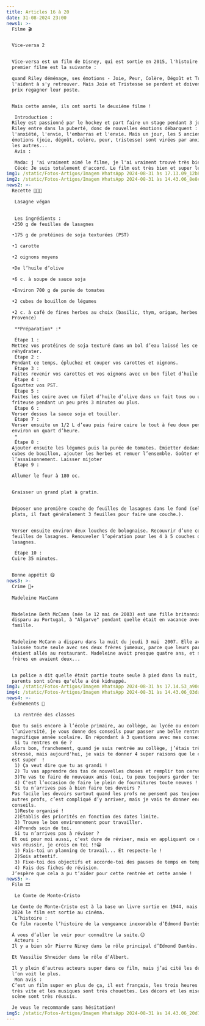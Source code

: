 ```yaml
---
title: Articles 16 à 20
date: 31-08-2024 23:00
news1: >-
  Filme 🎬 


  Vice-versa 2 


  Vice-versa est un film de Disney, qui est sortie en 2015, l'histoire du
  premier filme est la suivante : 

  quand Riley déménage, ses émotions - Joie, Peur, Colère, Dégoût et Tristesse -
  l'aident à s'y retrouver. Mais Joie et Tristesse se perdent et doivent à tout
  prix regagner leur poste.


  Mais cette année, ils ont sorti le deuxième filme !

   Introduction : 
  Riley est passionné par le hockey et part faire un stage pendant 3 jours, mais
  Riley entre dans la puberté, donc de nouvelles émotions débarquent :
  l'anxiété, l'envie, l'embarras et l'envie. Mais un jour, les 5 anciennes
  émotions (joie, dégoût, colère, peur, tristesse) sont virées par anxiété est
  les autres... 
   Avis :

   Mada: j 'ai vraiment aimé le filme, je l'ai vraiment trouvé très bien parce qu'il a bien représenté la puberté de Riley...
   Cécé: Je suis totalement d'accord. Le film est très bien et super léger, je l'ai préféré au premier. Je vous le conseille vraiment si vous avez envie de rire, de pleurer et de comprendre plein de choses.
img1: /static/Fotos-Artigos/Imagem WhatsApp 2024-08-31 às 17.13.09_12b81c5f.jpg
img2: /static/Fotos-Artigos/Imagem WhatsApp 2024-08-31 às 14.43.06_8e8c9f5b.jpg
news2: >-
  Recette 👩🏼‍🍳 

   Lasagne végan 

   
   Les ingrédients : 
  •250 g de feuilles de lasagnes

  •175 g de protéines de soja texturées (PST)

  •1 carotte

  •2 oignons moyens

  •De l’huile d’olive

  •6 c. à soupe de sauce soja

  •Environ 700 g de purée de tomates

  •2 cubes de bouillon de légumes

  •2 c. à café de fines herbes au choix (basilic, thym, origan, herbes de
  Provence)

   **Préparation* :* 

   Étape 1 : 
  Mettez vos protéines de soja texturé dans un bol d’eau laissé les ce
  réhydrater. 
   Étape 2 : 
  Pendant ce temps, épluchez et couper vos carottes et oignons.
   Étape 3 : 
  Faites revenir vos carottes et vos oignons avec un bon filet d’huile d’olive.
   Étape 4 : 
  Égouttez vos PST.
   Étape 5 : 
  Faites les cuire avec un filet d’huile d’olive dans un fait tous ou une
  friteuse pendant un peu près 3 minutes ou plus.
   Étape 6 : 
  Verser dessus la sauce soja et touiller. 
   Étape 7 : 
  Verser ensuite un 1/2 L d’eau puis faire cuire le tout à feu doux pendant
  environ un quart d’heure.
   *
   Étape 8 : 
  Ajouter ensuite les légumes puis la purée de tomates. Émietter dedans les deux
  cubes de bouillon, ajouter les herbes et remuer l’ensemble. Goûter et corriger
  l’assaisonnement. Laisser mijoter
   Étape 9 : 

  Allumer le four à 180 oc.


  Graisser un grand plat à gratin.


  Déposer une première couche de feuilles de lasagnes dans le fond (selon les
  plats, il faut généralement 3 feuilles pour faire une couche.).


  Verser ensuite environ deux louches de bolognaise. Recouvrir d’une couche de
  feuilles de lasagnes. Renouveler l’opération pour les 4 à 5 couches de
  lasagnes. 

   Étape 10 : 
  Cuire 35 minutes. 


  Bonne appétit 😋
news3: >-
  Crime 🧑‍✈ 
   
  Madeleine MacCann 


  Madeleine Beth McCann (née le 12 mai de 2003) est une fille britannique qui a
  disparu au Portugal, à "Algarve" pendant quelle était en vacance avec sa
  famille.


  Madeleine McCann a disparu dans la nuit du jeudi 3 mai  2007. Elle avait été
  laissée toute seule avec ses deux frères jumeaux, parce que leurs parents
  étaient allés au restaurant. Madeleine avait presque quatre ans, et ses deux
  frères en avaient deux...


  La police a dit quelle était partie toute seule à pied dans la nuit, mais ses
  parents sont sûres qu'elle a été kidnappé.
img3: /static/Fotos-Artigos/Imagem WhatsApp 2024-08-31 às 17.14.53_a90db9e4.jpg
img4: /static/Fotos-Artigos/Imagem WhatsApp 2024-08-31 às 14.43.06_03da6e77.jpg
news4: >-
  Événements 🥳 

   La rentrée des classes 

  Que tu sois encore à l’école primaire, au collège, au lycée ou encore à
  l’université, je vous donne des conseils pour passer une belle rentrée et une
  magnifique année scolaire. En répondant à 3 questions avec mes conseils.
   Si tu rentres en 6e ? 
  Alors bon, franchement, quand je suis rentrée au collège, j’étais très
  stressé, mais aujourd'hui, je vais te donner 4 super raisons que le collège
  est super  ! 
   1) Ça veut dire que tu as grandi !
   2) Tu vas apprendre des tas de nouvelles choses et remplir ton cerveau de connaissances.
   3)Tu vas te faire de nouveaux amis (oui, tu peux toujours garder tes anciens amis, ne t’inquiètes pas.).
   4) C'est l’occasion de faire le plein de fournitures toute neuves !
   Si tu n’arrives pas à bien faire tes devoirs ? 
  Pas facile les devoirs surtout quand les profs ne pensent pas toujours aux
  autres profs, c’est compliqué d’y arriver, mais je vais te donner encore 4
  conseils. 
   1)Reste organisé !
   2)Établis des priorités en fonction des dates limite.
   3) Trouve le bon environnement pour travailler.
   4)Prends soin de toi.
   Si tu n’arrives pas à réviser ? 
  Et oui pour moi aussi, c'est dure de réviser, mais en appliquant ce combo, tu
  vas réussir, je crois en toi !!😁
   1) Fais-toi un planning de travail... Et respecte-le !
   2)Sois attentif.
   3) Fixe-toi des objectifs et accorde-toi des pauses de temps en temps.
   4) Fais des fiches de révision.
  J’espère que cela a pu t’aider pour cette rentrée et cette année !
news5: >-
  Film 🎞 

   Le Comte de Monte-Cristo 

  Le Comte de Monte-Cristo est à la base un livre sortie en 1944, mais juillet
  2024 le film est sortie au cinéma.
   L’histoire : 
  Ce film raconte l’histoire de la vengeance inexorable d’Edmond Dantèse.

  À vous d’aller le voir pour connaître la suite.😉
   Acteurs : 
  Il y a bien sûr Pierre Niney dans le rôle principal d’Edmond Dantès.

  Et Vassilie Shneider dans le rôle d’Albert.

  Il y plein d’autres acteurs super dans ce film, mais j’ai cité les deux que
  l’on voit le plus.
   Mon avis : 
  C’est un film super en plus de ça, il est français, les trois heures passent
  très vite et les musiques sont très chouettes. Les décors et les mises en
  scène sont très réussis. 

  Je vous le recommande sans hésitation!
img5: /static/Fotos-Artigos/Imagem WhatsApp 2024-08-31 às 14.43.06_20d77707.jpg
---
```

